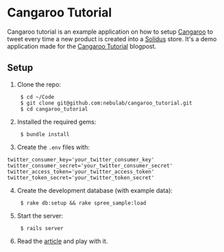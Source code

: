Cangaroo Tutorial
=================

Cangaroo tutorial is an example application on how to setup
[Cangaroo](https://github.com/nebulab/cangaroo) to tweet every time a new
product is created into a [Solidus](http://solidus.io/) store.
It's a demo application made for the
[Cangaroo Tutorial](http://nebulab.it/blog/cangaroo-tutorial/) blogpost.

Setup
-----

1. Clone the repo:

        $ cd ~/Code
        $ git clone git@github.com:nebulab/cangaroo_tutorial.git
        $ cd cangaroo_tutorial

2. Installed the required gems:

        $ bundle install

3. Create the `.env` files with:

```env
twitter_consumer_key='your_twitter_consumer_key'
twitter_consumer_secret='your_twitter_consumer_secret'
twitter_access_token='your_twitter_access_token'
twitter_token_secret='your_twitter_token_secret'
```

4. Create the development database (with example data):

        $ rake db:setup && rake spree_sample:load

5. Start the server:

        $ rails server

6. Read the [article](http://nebulab.it/blog/cangaroo-tutorial/) and play with it.
